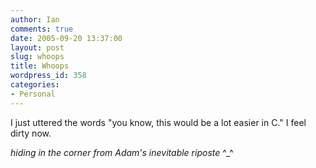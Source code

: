 ```yaml
---
author: Ian
comments: true
date: 2005-09-20 13:37:00
layout: post
slug: whoops
title: Whoops
wordpress_id: 358
categories:
- Personal
---
```


I just uttered the words "you know, this would be a lot easier in C."  I feel dirty now.  

*hiding in the corner from Adam's inevitable riposte* ^_^
